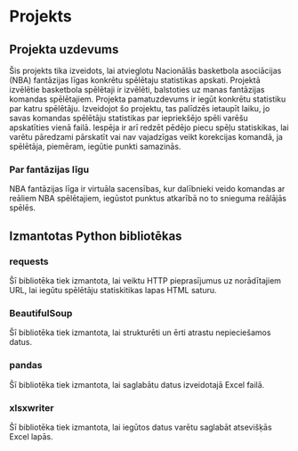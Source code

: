 # Projekts 
## Projekta uzdevums
Šis projekts tika izveidots, lai atvieglotu Nacionālās basketbola asociācijas (NBA) fantāzijas līgas konkrētu spēlētaju statistikas apskati. Projektā izvēlētie basketbola spēlētaji ir izvēlēti, balstoties uz manas fantāzijas komandas spēlētajiem. Projekta pamatuzdevums ir iegūt konkrētu statistiku par katru spēlētāju. Izveidojot šo projektu, tas palīdzēs ietaupīt laiku, jo savas komandas spēlētāju statistikas par iepriekšējo spēli varēšu apskatīties vienā failā. Iespēja ir arī redzēt pēdējo piecu spēļu statiskikas, lai varētu pāredzami pārskatīt vai nav vajadzīgas veikt korekcijas komandā, ja spēlētāja, piemēram, iegūtie punkti samazinās.
### Par fantāzijas līgu
NBA fantāzijas līga ir virtuāla sacensības, kur dalībnieki veido komandas ar reāliem NBA spēlētajiem, iegūstot punktus atkarībā no to snieguma reālājās spēlēs.
## Izmantotas Python bibliotēkas
### requests
Šī bibliotēka tiek izmantota, lai veiktu HTTP pieprasījumus uz norādītajiem URL, lai iegūtu spēlētāju statiskitikas lapas HTML saturu.
### BeautifulSoup
Šī bibliotēka tiek izmantota, lai strukturēti un ērti atrastu nepieciešamos datus. 
### pandas 
Šī bibliotēka tiek izmantota, lai saglabātu datus izveidotajā Excel failā.
### xlsxwriter
Šī bibliotēka tiek izmantota, lai iegūtos datus varētu saglabāt atsevišķās Excel lapās.
